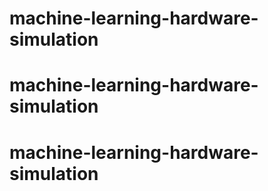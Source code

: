 # machine-learning-hardware-simulation
# machine-learning-hardware-simulation
# machine-learning-hardware-simulation

